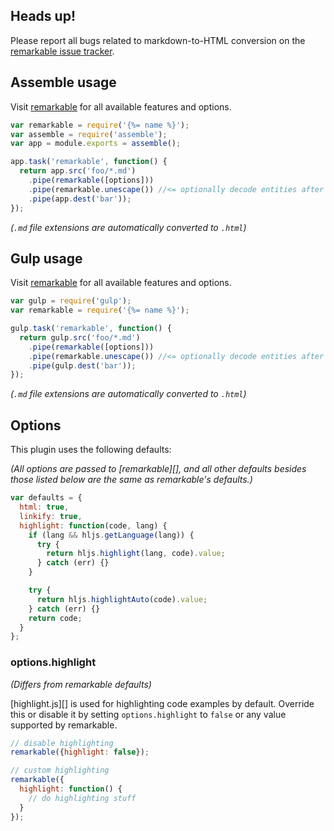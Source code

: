 ## Heads up!

Please report all bugs related to markdown-to-HTML conversion on the [remarkable issue tracker](https://github.com/remarkable/jonschlinkert/issues).

## Assemble usage

Visit [remarkable](http://github.com/jonschlinkert/remarkable) for all available features and options.

```js
var remarkable = require('{%= name %}');
var assemble = require('assemble');
var app = module.exports = assemble();

app.task('remarkable', function() {
  return app.src('foo/*.md')
    .pipe(remarkable([options]))
    .pipe(remarkable.unescape()) //<= optionally decode entities after converting to markdown
    .pipe(app.dest('bar'));
});
```

_(`.md` file extensions are automatically converted to `.html`)_

## Gulp usage

Visit [remarkable](http://github.com/jonschlinkert/remarkable) for all available features and options.

```js
var gulp = require('gulp');
var remarkable = require('{%= name %}');

gulp.task('remarkable', function() {
  return gulp.src('foo/*.md')
    .pipe(remarkable([options]))
    .pipe(remarkable.unescape()) //<= optionally decode entities after converting to markdown
    .pipe(gulp.dest('bar'));
});
```

_(`.md` file extensions are automatically converted to `.html`)_


## Options

This plugin uses the following defaults:

_(All options are passed to [remarkable][], and all other defaults besides those listed below are the same as remarkable's defaults.)_

```js
var defaults = {
  html: true,
  linkify: true,
  highlight: function(code, lang) {
    if (lang && hljs.getLanguage(lang)) {
      try {
        return hljs.highlight(lang, code).value;
      } catch (err) {}
    }

    try {
      return hljs.highlightAuto(code).value;
    } catch (err) {}
    return code;
  }
};
```

### options.highlight

_(Differs from remarkable defaults)_

[highlight.js][] is used for highlighting code examples by default. Override this or disable it by setting `options.highlight` to `false` or any value supported by remarkable. 

```js
// disable highlighting
remarkable({highlight: false});

// custom highlighting
remarkable({
  highlight: function() {
    // do highlighting stuff
  }
});
```
